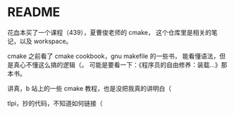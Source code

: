 # README

花血本买了一个课程（439），夏曹俊老师的 cmake，
这个仓库里是相关的笔记，以及 workspace。

cmake 之前看了 cmake cookbook，gnu makefile 的一些书，
能看懂语法，但是真心不懂这么搞的逻辑（。
可能是要看一下：《程序员的自由修养：装载...》那本书。

讲真，b 站上的一些 cmake 教程，也是没把我真的讲明白（

tlpi，抄的代码，不知道如何链接（

